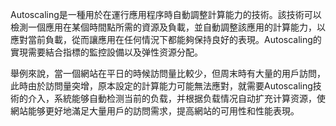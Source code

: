 Autoscaling是一種用於在運行應用程序時自動調整計算能力的技術。該技術可以檢測一個應用在某個時間點所需的資源及負載，並自動調整該應用的計算能力，以應對當前負載，從而讓應用在任何情況下都能夠保持良好的表現。Autoscaling的實現需要結合指標的監控設備以及弹性资源分配。

舉例來說，當一個網站在平日的時候訪問量比較少，但周末時有大量的用戶訪問，此時由於訪問量突增，原本設定的計算能力可能無法應對，就需要Autoscaling技術的介入，系統能够自動检测当前的负载，并根据负载情况自动扩充计算资源，使網站能够更好地滿足大量用戶的訪問需求，提高網站的可用性和性能表現。